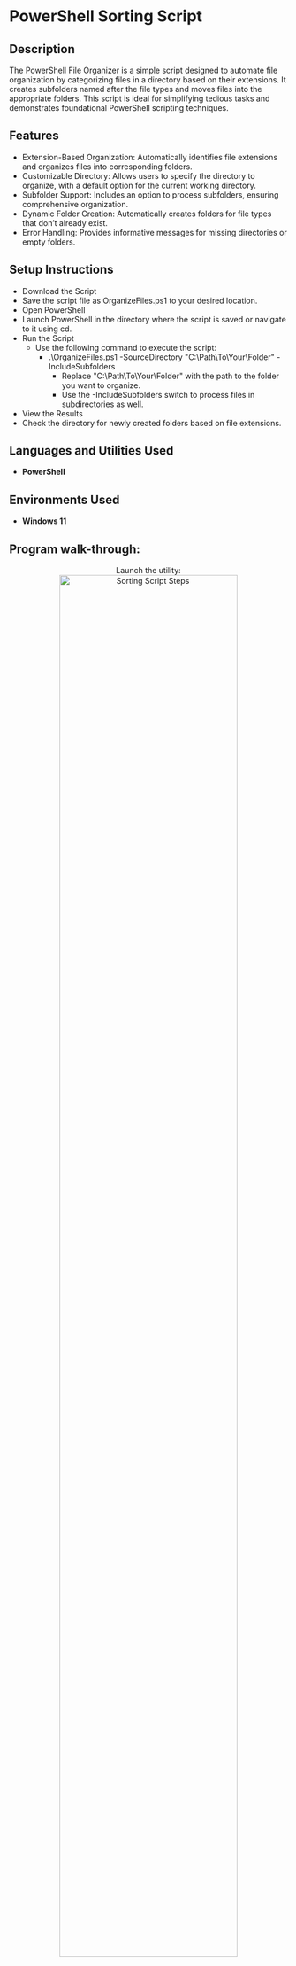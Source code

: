 # PowerShell Sorting Script

<h2>Description</h2>
The PowerShell File Organizer is a simple script designed to automate file organization by categorizing files in a directory based on their extensions. It creates subfolders named after the file types and moves files into the appropriate folders. This script is ideal for simplifying tedious tasks and demonstrates foundational PowerShell scripting techniques.
<br />

<h2>Features</h2>

- Extension-Based Organization: Automatically identifies file extensions and organizes files into corresponding folders.
- Customizable Directory: Allows users to specify the directory to organize, with a default option for the current working directory.
- Subfolder Support: Includes an option to process subfolders, ensuring comprehensive organization.
- Dynamic Folder Creation: Automatically creates folders for file types that don’t already exist.
- Error Handling: Provides informative messages for missing directories or empty folders.
  
<h2>Setup Instructions</h2>

- Download the Script
- Save the script file as OrganizeFiles.ps1 to your desired location.
- Open PowerShell
- Launch PowerShell in the directory where the script is saved or navigate to it using cd.
- Run the Script
  - Use the following command to execute the script:
    - .\OrganizeFiles.ps1 -SourceDirectory "C:\Path\To\Your\Folder" -IncludeSubfolders
      - Replace "C:\Path\To\Your\Folder" with the path to the folder you want to organize.
      - Use the -IncludeSubfolders switch to process files in subdirectories as well.
- View the Results
- Check the directory for newly created folders based on file extensions.

<h2>Languages and Utilities Used</h2>

- <b>PowerShell</b> 

<h2>Environments Used </h2>

- <b>Windows 11</b>

<h2>Program walk-through:</h2>

<p align="center">
Launch the utility: <br/>
<img src="https://imgur.com/fqmR0LR.png" height="80%" width="80%" alt="Sorting Script Steps"/>
<br />
<br />
Wait for sorting process to complete:  <br/>
<img src="https://imgur.com/jgPJZJp.png" height="80%" width="80%" alt="Sorting Script Steps"/>
<br />
<br />
Sorting complete:  <br/>
<img src="https://imgur.com/3ZwVd6a.png" height="80%" width="80%" alt="Sorting Script Steps"/>
<br />
<br />
Review the newly sorted files:  <br/>
<img src="https://imgur.com/hrzqEww.png" height="80%" width="80%" alt="Sorting Script Steps"/>
</p>

<h2></h2>
<p align="center">
  <a href="https://github.com/rlangc/Test_RCL.git"><b>Return to Home</b></a>

